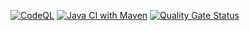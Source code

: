 [![CodeQL](https://github.com/mediaexmachina/mediadeepa/actions/workflows/codeql-analysis.yml/badge.svg)](https://github.com/mediaexmachina/mediadeepa/actions/workflows/codeql-analysis.yml)
[![Java CI with Maven](https://github.com/mediaexmachina/mediadeepa/actions/workflows/maven-package.yml/badge.svg)](https://github.com/mediaexmachina/mediadeepa/actions/workflows/maven-package.yml)
[![Quality Gate Status](https://sonarcloud.io/api/project_badges/measure?project=mediaexmachina_mediadeepa&metric=alert_status)](https://sonarcloud.io/summary/new_code?id=mediaexmachina_mediadeepa)
